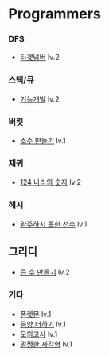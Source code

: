 # Programmers

### DFS 
- [타겟넘버](https://programmers.co.kr/learn/courses/30/lessons/43165#qna) lv.2

### 스택/큐 
- [기능개발](https://programmers.co.kr/learn/courses/30/lessons/42586) lv.2

### 버킷 
- [소수 만들기](https://programmers.co.kr/learn/courses/30/lessons/12977) lv.1

### 재귀 
- [124 나라의 숫자](https://programmers.co.kr/learn/courses/30/lessons/12899) lv.2

### 해시 
- [완주하지 못한 선수](https://programmers.co.kr/learn/courses/30/lessons/42576?language=python3) lv.1

## 그리디 
- [큰 수 만들기](https://programmers.co.kr/learn/courses/30/lessons/42883#) lv.2

### 기타 
- [폰켓몬](https://programmers.co.kr/learn/courses/30/lessons/1845?language=python3) lv.1
- [음양 더하기](https://programmers.co.kr/learn/courses/30/lessons/76501) lv.1
- [모의고사](https://programmers.co.kr/learn/courses/30/lessons/42840?language=python3) lv.1
- [멀쩡한 사각형](https://programmers.co.kr/learn/courses/30/lessons/62048) lv.1